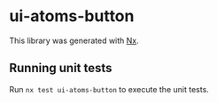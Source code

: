 # ui-atoms-button

This library was generated with [Nx](https://nx.dev).

## Running unit tests

Run `nx test ui-atoms-button` to execute the unit tests.

